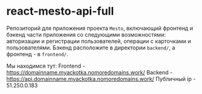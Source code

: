 # react-mesto-api-full
Репозиторий для приложения проекта `Mesto`, включающий фронтенд и бэкенд части приложения со следующими возможностями: авторизации и регистрации пользователей, операции с карточками и пользователями. Бэкенд расположите в директории `backend/`, а фронтенд - в `frontend/`. 
  
Мы находимся тут: Frontend - https://domainname.myackotka.nomoredomains.work/ Backend - https://api.domainname.myackotka.nomoredomains.work/ Публичный ip - 51.250.0.183
